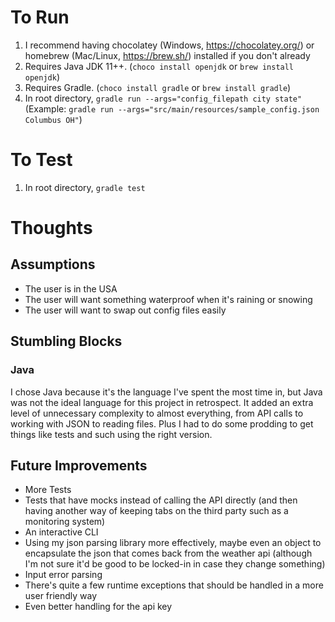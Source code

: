 # To Run
1. I recommend having chocolatey (Windows, https://chocolatey.org/) or homebrew (Mac/Linux, https://brew.sh/) installed if you don't already
2. Requires Java JDK 11++. (`choco install openjdk` or `brew install openjdk`)
3. Requires Gradle. (`choco install gradle` or `brew install gradle`)
4. In root directory, `gradle run --args="config_filepath city state"` (Example: `gradle run --args="src/main/resources/sample_config.json Columbus OH"`)

# To Test
1. In root directory, `gradle test`

# Thoughts
## Assumptions
- The user is in the USA
- The user will want something waterproof when it's raining or snowing
- The user will want to swap out config files easily

## Stumbling Blocks
### Java
I chose Java because it's the language I've spent the most time in, but Java was not the ideal language for this project in retrospect. It added an extra level of unnecessary complexity to almost everything, from API calls to working with JSON to reading files. Plus I had to do some prodding to get things like tests and such using the right version.

## Future Improvements
- More Tests
- Tests that have mocks instead of calling the API directly (and then having another way of keeping tabs on the third party such as a monitoring system)
- An interactive CLI
- Using my json parsing library more effectively, maybe even an object to encapsulate the json that comes back from the weather api (although I'm not sure it'd be good to be locked-in in case they change something)
- Input error parsing
- There's quite a few runtime exceptions that should be handled in a more user friendly way
- Even better handling for the api key